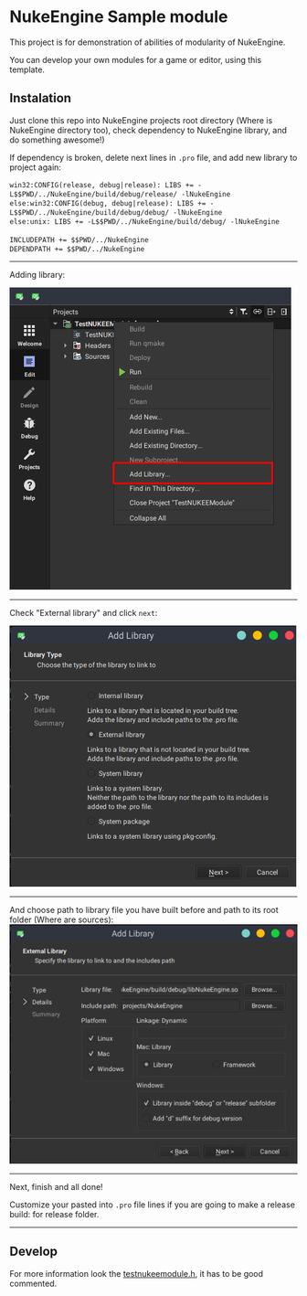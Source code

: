 # NukeEngine Sample module

This project is for demonstration of abilities of modularity of NukeEngine.

You can develop your own modules for a game or editor, using this template.


## Instalation
Just clone this repo into NukeEngine projects root directory (Where is NukeEngine directory too), check dependency to NukeEngine library, and do something awesome!)

If dependency is broken, delete next lines in `.pro` file, and add new library to project again:
```
win32:CONFIG(release, debug|release): LIBS += -L$$PWD/../NukeEngine/build/debug/release/ -lNukeEngine
else:win32:CONFIG(debug, debug|release): LIBS += -L$$PWD/../NukeEngine/build/debug/debug/ -lNukeEngine
else:unix: LIBS += -L$$PWD/../NukeEngine/build/debug/ -lNukeEngine

INCLUDEPATH += $$PWD/../NukeEngine
DEPENDPATH += $$PWD/../NukeEngine
```

-----
Adding library:

![Adding library](screenshots/20190115-200455.png)

-----

Check "External library" and click `next`:

![External library](screenshots/20190115-200521.png)


-----

And choose path to library file you have built before and path to its root folder (Where are sources): 
![Choose your paths](screenshots/20190115-200958.png)

-----

Next, finish and all done!

Customize your pasted into `.pro` file lines if you are going to make a release build: for release folder.

----

## Develop

For more information look the [testnukeemodule.h](testnukeemodule.h), it has to be good commented.